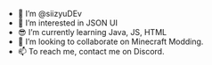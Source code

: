 - 👋 I’m @siizyuDEv
- 👀 I’m interested in JSON UI
- 😎 I’m currently learning Java, JS, HTML
- 💞️ I’m looking to collaborate on Minecraft Modding.
- 📫 To reach me, contact me on Discord.
